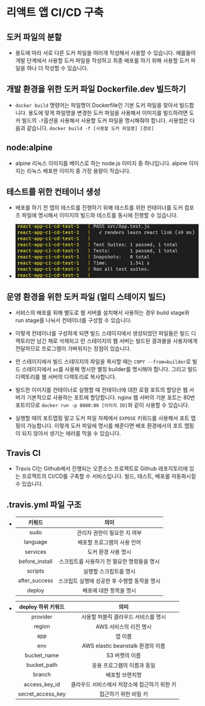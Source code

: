 # 리액트 앱 CI/CD 구축

## 도커 파일의 분할

- 용도에 따라 서로 다른 도커 파일을 여러개 작성해서 사용할 수 있습니다. 예를들어 개발 단계에서 사용할 도커 파일을 작성하고 최종 배포를 하기 위해 사용할 도커 파일을 하나 더 작성할 수 있습니다.

## 개발 환경을 위한 도커 파일 Dockerfile.dev 빌드하기

- `docker build` 명령어는 파일명이 Dockerfile인 기본 도커 파일을 찾아서 빌드합니다. 용도에 맞게 파일명을 변경한 도커 파일을 사용해서 이미지를 빌드하려면 도커 빌드의 `-f`옵션을 사용해서 사용할 도커 파일을 명시해줘야 합니다. 사용법은 다음과 같습니다. `docker build -f [사용할 도커 파일명] [경로]`

## node:alpine

- alpine 리눅스 이미지를 베이스로 하는 node.js 이미지 중 하나입니다. alpine 이미지는 리눅스 배포판 이미지 중 가장 용량이 작습니다.

## 테스트를 위한 컨테이너 생성

- 배포를 하기 전 앱의 테스트를 진행하기 위해 테스트를 위한 컨테이너를 도커 컴포즈 파일에 명시해서 이미지의 빌드와 테스트를 동시에 진행할 수 있습니다.

- ![image](../docker-basic/img/test_container.JPG)

## 운영 환경을 위한 도커 파일 (멀티 스테이지 빌드)

- 서비스의 배포를 위해 별도로 웹 서버를 설치해서 사용하는 경우 build stage와 run stage를 나눠서 컨테이너를 구성할 수 있습니다.

- 이렇게 컨테이너를 구성하게 되면 빌드 스테이지에서 생성되었던 파일들은 빌드 디렉토리만 남긴 채로 삭제되고 런 스테이지의 웹 서버는 빌드된 결과물을 사용자에게 전달하므로 프로그램이 가벼워지는 장점이 있습니다.

- 런 스테이지에서 빌드 스테이지의 파일을 복사할 때는 `COPY --from=builder`로 빌드 스테이지에서 `as`를 사용해 명시한 별칭 builder를 명시해야 합니다. 그리고 빌드 디렉토리를 웹 서버의 디렉토리로 복사합니다.

- 빌드한 이미지를 컨테이너로 실행할 때 컨테이너에 대한 로컬 포트의 할당은 웹 서버가 기본적으로 사용하는 포트에 할당합니다. nginx 웹 서버의 기본 포트는 80번 포트이므로 `docker run -p 8080:80 [이미지 ID]`와 같이 사용할 수 있습니다.

- 실행할 때의 포트맵핑 말고 도커 파일 자체에서 `EXPOSE` 키워드를 사용해서 포트 맵핑이 가능합니다. 이렇게 도커 파일에 명시를 해준다면 배포 환경에서의 포트 맵핑이 되지 않아서 생기는 에러를 막을 수 있습니다.

## Travis CI

- Travis CI는 Github에서 진행되는 오픈소스 프로젝트로 Github 레포지토리에 있는 프로젝트의 CI/CD를 구축할 수 서비스입니다. 빌드, 테스트, 배포를 자동화시킬 수 있습니다.

## .travis.yml 파일 구조

- |     키워드     |                     의미                     |
  | :------------: | :------------------------------------------: |
  |      sudo      |         관리자 권한이 필요한 지 여부         |
  |    language    |         배포할 프로그램의 사용 언어          |
  |    services    |             도커 환경 사용 명시              |
  | before_install | 스크립트를 사용하기 전 필요한 명령들을 명시  |
  |    scripts     |            실행할 스크립트를 명시            |
  | after_success  | 스크립트 실행에 성공한 후 수행할 동작을 명시 |
  |     deploy     |           배포에 대한 항목을 명시            |

- | deploy 하위 키워드 |                     의미                      |
  | :----------------: | :-------------------------------------------: |
  |      provider      |     사용할 퍼블릭 클라우드 서비스를 명시      |
  |       region       |            AWS 서비스의 리전 명시             |
  |        app         |                    앱 이름                    |
  |        env         |       AWS elastic beanstalk 환경의 이름       |
  |    bucket_name     |                S3 버켓의 이름                 |
  |    bucket_path     |          응용 프로그램의 이름과 동일          |
  |       branch       |                배포할 브랜치명                |
  |   access_key_id    | 클라우드 서비스에서 저장소에 접근하기 위한 키 |
  | secret_access_key  |             접근하기 위한 비밀 키             |
